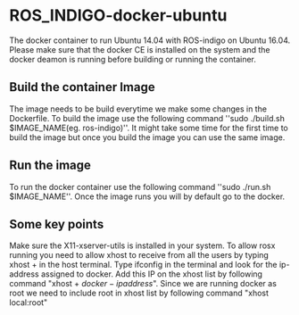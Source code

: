 # ROS_INDIGO-docker-ubuntu
The docker container to run Ubuntu 14.04 with ROS-indigo on Ubuntu 16.04. Please make sure that the docker CE is installed on the system and the docker deamon is running before building or running the container.


## Build the container Image
The image needs to be build everytime we make some changes in the Dockerfile. To build the image use the following command ''sudo ./build.sh $IMAGE_NAME(eg. ros-indigo)''. It might take some time for the first time to build the image but once you build the image you can use the same image.


## Run the image
To run the docker container use the following command ''sudo ./run.sh $IMAGE_NAME''. Once the image runs you will by default go to the docker. 

## Some key points
Make sure the X11-xserver-utils is installed in your system. To allow rosx running you need to allow xhost to receive from all the users by typing xhost + in the host terminal. Type ifconfig in the terminal and look for the ip-address assigned to docker. Add this IP on the xhost list by following command "xhost + $docker-ipaddress$". Since we are running docker as root we need to include root in xhost list by following command "xhost local:root"

